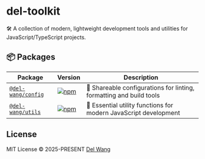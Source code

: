 # del-toolkit

🛠️ A collection of modern, lightweight development tools and utilities for JavaScript/TypeScript projects.

## 📦 Packages

| Package                                 | Version                                                                                                 | Description                                                         |
| --------------------------------------- | ------------------------------------------------------------------------------------------------------- | ------------------------------------------------------------------- |
| [`@del-wang/config`](./packages/config) | [![npm](https://img.shields.io/npm/v/@del-wang/config)](https://www.npmjs.com/package/@del-wang/config) | 🔧 Shareable configurations for linting, formatting and build tools |
| [`@del-wang/utils`](./packages/utils)   | [![npm](https://img.shields.io/npm/v/@del-wang/utils)](https://www.npmjs.com/package/@del-wang/utils)   | 🧰 Essential utility functions for modern JavaScript development    |

## License

MIT License © 2025-PRESENT [Del Wang](https://del.wang)
